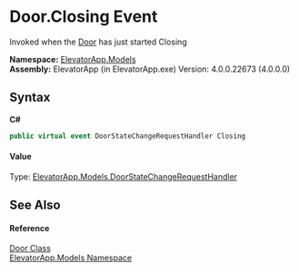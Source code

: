 # Door.Closing Event
 

Invoked when the <a href="T_ElevatorApp_Models_Door">Door</a> has just started Closing

**Namespace:**&nbsp;<a href="N_ElevatorApp_Models">ElevatorApp.Models</a><br />**Assembly:**&nbsp;ElevatorApp (in ElevatorApp.exe) Version: 4.0.0.22673 (4.0.0.0)

## Syntax

**C#**<br />
``` C#
public virtual event DoorStateChangeRequestHandler Closing
```


#### Value
Type: <a href="T_ElevatorApp_Models_DoorStateChangeRequestHandler">ElevatorApp.Models.DoorStateChangeRequestHandler</a>

## See Also


#### Reference
<a href="T_ElevatorApp_Models_Door">Door Class</a><br /><a href="N_ElevatorApp_Models">ElevatorApp.Models Namespace</a><br />